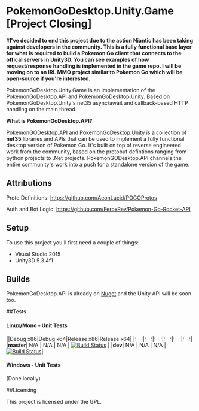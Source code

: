 # PokemonGoDesktop.Unity.Game [Project Closing]

#**I've decided to end this project due to the action Niantic has been taking against developers in the community. This is a fully functional base layer for what is required to build a Pokemon Go client that connects to the offical servers in Unity3D. You can see examples of how request/response handling is implemented in the game repo. I will be moving on to an IRL MMO project similar to Pokemon Go which will be open-source if you're interested.**

PokemonGoDesktop.Unity.Game is an Implementation of the PokemonGoDesktop.API and PokemonGoDesktop.Unity. Based on PokemonGoDesktop.Unity's net35 async/await and callback-based HTTP handling on the main thread.

**What is PokemonGoDesktop.API?**

[PokemonGODesktop.API](https://github.com/HelloKitty/PokemonGoDesktop.API) and [PokemonGoDesktop.Unity](https://github.com/HelloKitty/PokemonGoDesktop.Unity) is a collection of **net35** libraries and APIs that can be used to implement a fully functional desktop version of Pokemon Go. It's built on top of reverse engineered work from the community, based on the protobuf defintions ranging from python projects to .Net projects. PokemonGODesktop.API channels the entire community's work into a push for a standalone version of the game.

## Attributions

Proto Definitions: https://github.com/AeonLucid/POGOProtos

Auth and Bot Logic: https://github.com/FeroxRev/Pokemon-Go-Rocket-API

## Setup

To use this project you'll first need a couple of things:
  - Visual Studio 2015
  - Unity3D 5.3.4f1

## Builds

PokemonGoDesktop.API is already on [Nuget](https://github.com/HelloKitty/PokemonGoDesktop) and the Unity API will be soon too.

##Tests

#### Linux/Mono - Unit Tests
||Debug x86|Debug x64|Release x86|Release x64|
|:--:|:--:|:--:|:--:|:--:|:--:|
|**master**| N/A | N/A | N/A | [![Build Status](https://travis-ci.org/HelloKitty/PokemonGoDesktop.Unity.Game.svg?branch=master)](https://travis-ci.org/HelloKitty/PokemonGoDesktop.Unity) |
|**dev**| N/A | N/A | N/A | [![Build Status](https://travis-ci.org/HelloKitty/PokemonGoDesktop.Unity.Game.svg?branch=dev)](https://travis-ci.org/HelloKitty/PokemonGoDesktop.Unity)|

#### Windows - Unit Tests

(Done locally)

##Licensing

This project is licensed under the GPL.
